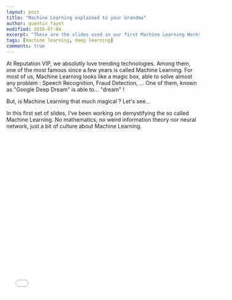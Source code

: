 ```yaml
---
layout: post
title: "Machine Learning explained to your Grandma"
author: quentin_fayet
modified: 2016-07-04
excerpt: "These are the slides used in our first Machine Learning Workshop at ReputationVIP."
tags: [machine learning, deep learning]
comments: true
---
```


At Reputation VIP, we absolutly love trending technologies. Among them, one of
the most famous since a few years is called Machine Learning. For most of us, Machine
Learning looks like a magic box, able to solve almost any problem : Speech
Recognition, Fraud Detection, ... One of them, known as "Google Deep Dream" is
able to... "dream" !

But, is Machine Learning that much magical ? Let's see...

In this first set of slides, I've been working on demystifying the so called
Machine Learning. No mathematics, no weird information theory nor neural network,
just a bit of culture about Machine Learning.


<iframe src="//slides.com/quentinfayet/machine-learning-explained-to-your-grandma/embed?token=Eid3HHqJ" width="576" height="420" scrolling="no" frameborder="0" webkitallowfullscreen mozallowfullscreen allowfullscreen></iframe>
